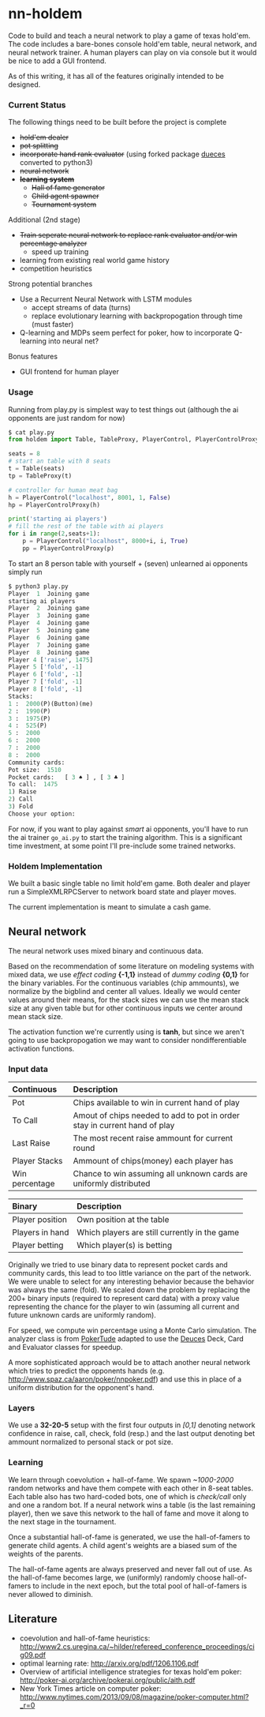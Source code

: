 # nn-holdem
Code to build and teach a neural network to play a game of texas hold'em. The code includes a bare-bones console hold'em table, neural network, and neural network trainer. A human players can play on via console but it would be nice to add a GUI frontend.

As of this writing, it has all of the features originally intended to be designed.

### Current Status
The following things need to be built before the project is complete

* ~~hold'em dealer~~
* ~~pot splitting~~
* ~~incorporate hand rank evaluator~~ (using forked package [dueces](https://github.com/alexbeloi/deuces/tree/convert2to3) converted to python3)
* ~~neural network~~
* ~~**learning system**~~
  * ~~Hall of fame generator~~
  * ~~Child agent spawner~~
  * ~~Tournament system~~

Additional (2nd stage)
* ~~Train seperate neural network to replace rank evaluator and/or win percentage analyzer~~
  * speed up training
* learning from existing real world game history
* competition heuristics

Strong potential branches
* Use a Recurrent Neural Network with LSTM modules
  * accept streams of data (turns)
  * replace evolutionary learning with backpropogation through time (must faster)
* Q-learning and MDPs seem perfect for poker, how to incorporate Q-learning into neural net?

Bonus features
* GUI frontend for human player

### Usage
Running from play.py is simplest way to test things out (although the ai opponents are just random for now)
```python
$ cat play.py
from holdem import Table, TableProxy, PlayerControl, PlayerControlProxy

seats = 8
# start an table with 8 seats
t = Table(seats)
tp = TableProxy(t)

# controller for human meat bag
h = PlayerControl("localhost", 8001, 1, False)
hp = PlayerControlProxy(h)

print('starting ai players')
# fill the rest of the table with ai players
for i in range(2,seats+1):
    p = PlayerControl("localhost", 8000+i, i, True)
    pp = PlayerControlProxy(p)
```

To start an 8 person table with yourself + (seven) unlearned ai opponents simply run
```python
$ python3 play.py
Player  1  Joining game
starting ai players
Player  2  Joining game
Player  3  Joining game
Player  4  Joining game
Player  5  Joining game
Player  6  Joining game
Player  7  Joining game
Player  8  Joining game
Player 4 ['raise', 1475]
Player 5 ['fold', -1]
Player 6 ['fold', -1]
Player 7 ['fold', -1]
Player 8 ['fold', -1]
Stacks:
1 :  2000(P)(Button)(me)
2 :  1990(P)
3 :  1975(P)
4 :  525(P)
5 :  2000
6 :  2000
7 :  2000
8 :  2000
Community cards:  
Pot size:  1510
Pocket cards:   [ 3 ♠ ] , [ 3 ♣ ]  
To call:  1475
1) Raise
2) Call
3) Fold
Choose your option:
```

For now, if you want to play against *smart* ai opponents, you'll have to run the ai trainer `go_ai.py` to start the training algorithm. This is a significant time investment, at some point I'll pre-include some trained networks.

### Holdem Implementation

We built a basic single table no limit hold'em game. Both dealer and player run a SimpleXMLRPCServer to network board state and player moves.

The current implementation is meant to simulate a cash game.

## Neural network

The neural network uses mixed binary and continuous data.

Based on the recommendation of some literature on modeling systems with mixed data, we use *effect coding* **{-1,1}** instead of *dummy coding* **{0,1}** for the binary variables. For the continuous variables (chip ammounts), we normalize by the bigblind and center all values. Ideally we would center values around their means, for the stack sizes we can use the mean stack size at any given table but for other continuous inputs we center around mean stack size.

The activation function we're currently using is **tanh**, but since we aren't going to use backpropogation we may want to consider nondifferentiable activation functions.

### Input data

| Continuous      | Description |
| :---------------| :-----------|
| Pot             | Chips available to win in current hand of play |
| To Call         | Amout of chips needed to add to pot in order stay in current hand of play |
| Last Raise      | The most recent raise ammount for current round |
| Player Stacks   | Ammount of chips(money) each player has |
| Win percentage  | Chance to win assuming all unknown cards are uniformly distributed |

| Binary          | Description |
| :---------------| :-----------|
| Player position | Own position at the table |
| Players in hand | Which players are still currently in the game |
| Player betting  | Which player(s) is betting |

Originally we tried to use binary data to represent pocket cards and community cards, this lead to too little variance on the part of the network. We were unable to select for any interesting behavior because the behavior was always the same (fold). We scaled down the problem by replacing the 200+ binary inputs (required to represent card data) with a proxy value representing the chance for the player to win (assuming all current and future unknown cards are uniformly random).

For speed, we compute win percentage using a Monte Carlo simulation. The analyzer class is from [PokerTude](https://github.com/neynt/pokertude) adapted to use the [Deuces](https://github.com/alexbeloi/deuces/tree/convert2to3) Deck, Card and Evaluator classes for speedup.

A more sophisticated approach would be to attach another neural network which tries to predict the opponents hands (e.g. http://www.spaz.ca/aaron/poker/nnpoker.pdf) and use this in place of a uniform distribution for the opponent's hand.

### Layers

We use a **32-20-5** setup with the first four outputs in *[0,1]* denoting network confidence in raise, call, check, fold (resp.) and the last output denoting bet ammount normalized to personal stack or pot size.

### Learning

We learn through coevolution + hall-of-fame. We spawn *~1000-2000* random networks and have them compete with each other in 8-seat tables. Each table also has two hard-coded bots, one of which is *check/call* only and one a random bot. If a neural network wins a table (is the last remaining player), then we save this network to the hall of fame and move it along to the next stage in the tournament.

Once a substantial hall-of-fame is generated, we use the hall-of-famers to generate child agents. A child agent's weights are a biased sum of the weights of the parents.

The hall-of-fame agents are always preserved and never fall out of use. As the hall-of-fame becomes large, we (uniformly) randomly choose hall-of-famers to include in the next epoch, but the total pool of hall-of-famers is never allowed to diminish.

## Literature
* coevolution and hall-of-fame heuristics:
http://www2.cs.uregina.ca/~hilder/refereed_conference_proceedings/cig09.pdf
* optimal learning rate:
http://arxiv.org/pdf/1206.1106.pdf
* Overview of artificial intelligence strategies for texas hold'em poker: http://poker-ai.org/archive/pokerai.org/public/aith.pdf
* New York Times article on computer poker: http://www.nytimes.com/2013/09/08/magazine/poker-computer.html?_r=0
